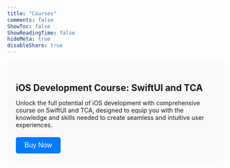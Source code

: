 ```yaml
---
title: "Courses"
comments: false
ShowToc: false
ShowReadingTime: false
hideMeta: true
disableShare: true
---
```


<div class="course-container">
<div class="course-column">
        <h2>iOS Development Course: SwiftUI and TCA</h2>
        <p>Unlock the full potential of iOS development with comprehensive course on SwiftUI and TCA, designed to equip you with the knowledge and skills needed to create seamless and intuitive user experiences.</p>
        <button class="buy-now-btn" onclick="redirectToThankYouPage()">Buy Now</button>
    </div>    
</div>

<script>
function redirectToThankYouPage() {
    var currentUrl = window.location.href;    
    var updatedUrl = currentUrl.replace("/courses", ""); 
    window.location.href = updatedUrl + "thank-you";
}
</script>

<style>
.course-container {
    display: flex;
    flex-wrap: wrap;
    justify-content: center;
}

.course-column {
    width: 100%;
    background-color: #f9f9f9;
    border-radius: 20px;
    padding: 20px;
    transition: transform 0.3s ease-in-out;
    margin-bottom: 20px;
}

.course-column:hover {
    transform: translateY(-5px);
    box-shadow: 0 0 10px rgba(0, 0, 0, 0.1); /* Add box-shadow */
}

h2 {
    margin-bottom: 10px;
}

p {
    margin-bottom: 20px;
}

.buy-now-btn {
    background-color: #007bff;
    border: none;
    color: white;
    padding: 10px 20px;
    text-align: center;
    text-decoration: none;
    display: inline-block;
    font-size: 16px;
    border-radius: 5px;
    cursor: pointer;
    transition: background-color 0.3s;
}

.buy-now-btn:hover {
    background-color: #0056b3;
}
</style>
